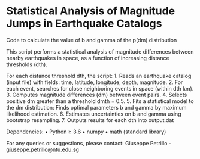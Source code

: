 # Statistical Analysis of Magnitude Jumps in Earthquake Catalogs
Code to calculate the value of b and gamma of the p(dm) distribution

This script performs a statistical analysis of magnitude differences between nearby earthquakes in space, as a function of increasing distance thresholds (dth).

For each distance threshold dth, the script:
	1.	Reads an earthquake catalog (input file) with fields: time, latitude, longitude, depth, magnitude.
	2.	For each event, searches for close neighboring events in space (within dth km).
	3.	Computes magnitude differences (dm) between event pairs.
	4.	Selects positive dm greater than a threshold dmth = 0.5.
	5.	Fits a statistical model to the dm distribution: Finds optimal parameters b and gamma by maximum likelihood estimation.
	6.	Estimates uncertainties on b and gamma using bootstrap resampling.
	7.	Outputs results for each dth into output.dat

Dependencies:
	•	Python ≥ 3.6
	•	numpy
	•	math (standard library)

 For any queries or suggestions, please contact:
Giuseppe Petrillo - giuseppe.petrillo@ntu.edu.sg
